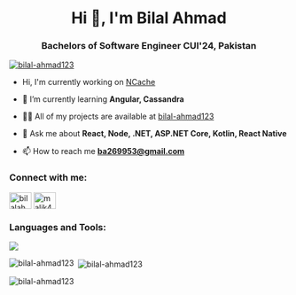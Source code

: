 <h1 align="center">Hi 👋, I'm Bilal Ahmad</h1>
<h3 align="center">Bachelors of Software Engineer CUI'24, Pakistan</h3>

<p align="left"> <a href="https://github.com/ryo-ma/github-profile-trophy"><img src="https://github-profile-trophy.vercel.app/?username=bilal-ahmad123" alt="bilal-ahmad123" /></a> </p>

- Hi, I'm currently working on [NCache](https://github.com/Alachisoft/NCache)

- 🌱 I’m currently learning **Angular, Cassandra**

- 👨‍💻 All of my projects are available at [bilal-ahmad123](bilal-ahmad123)

- 💬 Ask me about **React, Node, .NET, ASP.NET Core, Kotlin, React Native**

- 📫 How to reach me **ba269953@gmail.com**

<h3 align="left">Connect with me:</h3>
<p align="left">
<a href="https://linkedin.com/in/bilalahmaddev" target="blank"><img align="center" src="https://raw.githubusercontent.com/rahuldkjain/github-profile-readme-generator/master/src/images/icons/Social/linked-in-alt.svg" alt="bilalahmaddev" height="30" width="40" /></a>
<a href="https://www.leetcode.com/malik456" target="blank"><img align="center" src="https://raw.githubusercontent.com/rahuldkjain/github-profile-readme-generator/master/src/images/icons/Social/leet-code.svg" alt="malik456" height="30" width="40" /></a>
</p>

<h3 align="left">Languages and Tools:</h3>
<p align="left">
  <a href="https://www.linkedin.com/in/wajahatii/">
    <img src="https://skillicons.dev/icons?i=js,express,nodejs,cs,firebase,mongodb,mysql,dotnet,react,ts,kotlin,reactnative&perline=11" />
  </a>
</p>

<p><img align="left" src="https://github-readme-stats.vercel.app/api/top-langs?username=bilal-ahmad123&show_icons=true&locale=en&layout=compact" alt="bilal-ahmad123" /></p>

<p>&nbsp;<img align="center" src="https://github-readme-stats.vercel.app/api?username=bilal-ahmad123&show_icons=true&locale=en" alt="bilal-ahmad123" /></p>

<p><img align="center" src="https://github-readme-streak-stats.herokuapp.com/?user=bilal-ahmad123&" alt="bilal-ahmad123" /></p>
